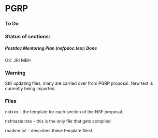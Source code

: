 PGRP
====

### To Do


### Status of sections:

##### Postdoc Mentoring Plan (nsfpdoc.tex): **Done**
OK: JRI MBH

### Warning
Still updating files; many are carried over from PGRP proposal.  New text is currently being imported.

### Files

nsfxxx - the template for each section of the NSF proposal.

nsfmaster.tex - this is the only file that gets compiled

readme.txt - describes these template filesf



